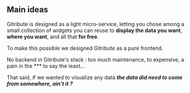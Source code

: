 ## Main ideas

Gitribute is designed as a light micro-service, letting you chose among a small collection of widgets you can reuse to **display the data you want**, **where you want**, and all that **for free**.

To make this possible we designed Gitribute as a pure frontend.

No backend in Gitribute's stack : too much maintenance, to expensive, a pain in the *** to say the least...

That said, if we wanted to visualize any data _**the data did need to come from somewhere, ain't it ?**_ 
